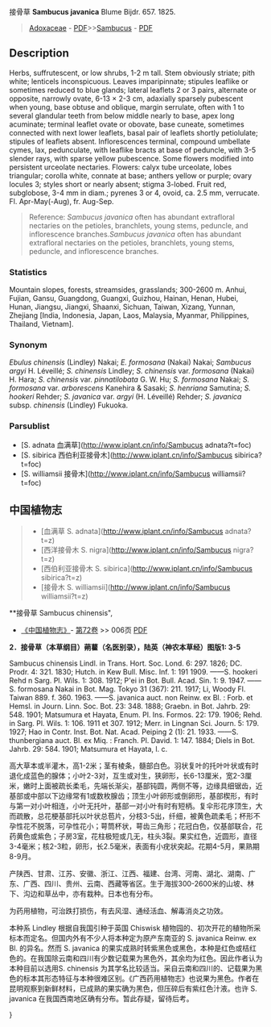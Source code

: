 接骨草 **Sambucus javanica** Blume Bijdr. 657. 1825.

> [Adoxaceae](Adoxaceae-五福花科.md) - [PDF](http://www.iplant.cn/foc/pdf/Adoxaceae.pdf)>>[Sambucus](http://www.iplant.cn/info/Sambucus?t=foc) - [PDF](http://www.iplant.cn/foc/pdf/Sambucus.pdf)

## Description

Herbs, suffrutescent, or low shrubs, 1-2 m tall. Stem obviously striate; pith white; lenticels inconspicuous. Leaves imparipinnate; stipules leaflike or sometimes reduced to blue glands; lateral leaflets 2 or 3 pairs, alternate or opposite, narrowly ovate, 6-13 × 2-3 cm, adaxially sparsely pubescent when young, base obtuse and oblique, margin serrulate, often with 1 to several glandular teeth from below middle nearly to base, apex long acuminate; terminal leaflet ovate or obovate, base cuneate, sometimes connected with next lower leaflets, basal pair of leaflets shortly petiolulate; stipules of leaflets absent. Inflorescences terminal, compound umbellate cymes, lax, pedunculate, with leaflike bracts at base of peduncle, with 3-5 slender rays, with sparse yellow pubescence. Some flowers modified into persistent urceolate nectaries. Flowers: calyx tube urceolate, lobes triangular; corolla white, connate at base; anthers yellow or purple; ovary locules 3; styles short or nearly absent; stigma 3-lobed. Fruit red, subglobose, 3-4 mm in diam.; pyrenes 3 or 4, ovoid, ca. 2.5 mm, verrucate. Fl. Apr-May(-Aug), fr. Aug-Sep.

> Reference: 
>*Sambucus javanica* often has abundant extrafloral nectaries on the petioles, branchlets, young stems, peduncle, and inflorescence branches.*Sambucus javanica* often has abundant extrafloral nectaries on the petioles, branchlets, young stems, peduncle, and inflorescence branches.

### Statistics
Mountain slopes, forests, streamsides, grasslands; 300-2600 m. Anhui, Fujian, Gansu, Guangdong, Guangxi, Guizhou, Hainan, Henan, Hubei, Hunan, Jiangsu, Jiangxi, Shaanxi, Sichuan, Taiwan, Xizang, Yunnan, Zhejiang [India, Indonesia, Japan, Laos, Malaysia, Myanmar, Philippines, Thailand, Vietnam].

### Synonym
*Ebulus chinensis* (Lindley) Nakai; *E. formosana* (Nakai) Nakai; *Sambucus argyi* H. Léveillé; *S. chinensis* Lindley; *S. chinensis* var. *formosana* (Nakai) H. Hara; *S. chinensis* var. *pinnatilobata* G. W. Hu; *S. formosana* Nakai; *S. formosana* var. *arborescens* Kanehira & Sasaki; *S. henriana* Samutina; *S. hookeri* Rehder; *S. javanica* var. *argyi* (H. Léveillé) Rehder; *S. javanica* subsp. *chinensis* (Lindley) Fukuoka.


### Parsublist

* [S.  adnata  血满草](http://www.iplant.cn/info/Sambucus adnata?t=foc)
* [S.  sibirica  西伯利亚接骨木](http://www.iplant.cn/info/Sambucus sibirica?t=foc)
* [S.  williamsii  接骨木](http://www.iplant.cn/info/Sambucus williamsii?t=foc)

## 中国植物志

> * [血满草  S.  adnata](http://www.iplant.cn/info/Sambucus adnata?t=z)
> * [西洋接骨木  S.  nigra](http://www.iplant.cn/info/Sambucus nigra?t=z)
> * [西伯利亚接骨木  S.  sibirica](http://www.iplant.cn/info/Sambucus sibirica?t=z)
> * [接骨木  S.  williamsii](http://www.iplant.cn/info/Sambucus williamsii?t=z)

**接骨草 Sambucus chinensis",

* [《中国植物志》](http://www.iplant.cn/frps)- [第72卷](http://www.iplant.cn/frps/vol/72) >> 006页 [PDF](http://www.iplant.cn/frps/pdf/72/006.PDF)

**2．接骨草（本草纲目）蒴藋（名医别录），陆英（神农本草经）图版1: 3-5**

Sambucus chinensis Lindl. in Trans. Hort. Soc. Lond. 6: 297. 1826; DC. Prodr. 4: 321. 1830; Hutch. in Kew Bull. Misc. Inf. 1: 191 1909. ——S. hookeri Rehd n Sarg. Pl. Wils. 1: 308. 1912; P'ei in Bot. Bull. Acad. Sin. 1: 9. 1947. ——S. formosana Nakai in Bot. Mag. Tokyo 31 (367): 211. 1917; Li, Woody Fl. Taiwan 889. f. 360. 1963. ——S. javanica auct. non Reinw. ex Bl. : Forb. et Hemsl. in Journ. Linn. Soc. Bot. 23: 348. 1888; Graebn. in Bot. Jahrb. 29: 548. 1901; Matsumura et Hayata, Enum. Pl. Ins. Formos. 22: 179. 1906; Rehd. in Sarg. Pl. Wils. 1: 106. 1911 et 307. 1912; Merr. in Lingnan Sci. Journ. 5: 179. 1927; Hao in Contr. Inst. Bot. Nat. Acad. Peiping 2 (1): 21. 1933. ——S. thunbergiana auct. Bl. ex Miq. : Franch. Pl. David. 1: 147. 1884; Diels in Bot. Jahrb. 29: 584. 1901; Matsumura et Hayata, l. c.

高大草本或半灌木，高1-2米；茎有棱条，髓部白色。羽状复叶的托叶叶状或有时退化成蓝色的腺体；小叶2-3对，互生或对生，狭卵形，长6-13厘米，宽2-3厘米，嫩时上面被疏长柔毛，先端长渐尖，基部钝圆，两侧不等，边缘具细锯齿，近基部或中部以下边缘常有1或数枚腺齿；顶生小叶卵形或倒卵形，基部楔形，有时与第一对小叶相连，小叶无托叶，基部一对小叶有时有短柄。复伞形花序顶生，大而疏散，总花梗基部托以叶状总苞片，分枝3-5出，纤细，被黄色疏柔毛；杯形不孕性花不脱落，可孕性花小；萼筒杯状，萼齿三角形；花冠白色，仅基部联合，花药黄色或紫色；子房3室，花柱极短或几无，柱头3裂。果实红色，近圆形，直径3-4毫米；核2-3粒，卵形，长2.5毫米，表面有小疣状突起。花期4-5月，果熟期8-9月。

产陕西、甘肃、江苏、安徽、浙江、江西、福建、台湾、河南、湖北、湖南、广东、广西、四川、贵州、云南、西藏等省区。生于海拔300-2600米的山坡、林下、沟边和草丛中，亦有栽种。日本也有分布。

为药用植物，可治跌打损伤，有去风湿、通经活血、解毒消炎之功效。

本种系 Lindley 根据自我国引种于英国 Chiswisk 植物园的、初次开花的植物所采标本而定名。但国内外有不少人将本种定为原产东南亚的 S. javanica Reinw. ex Bl. 的异名。然而 S. javanica 的果实成熟时转紫黑色或黑色，本种是红色或桔红色的。在我国除云南和四川有少数记载果为黑色外，其余均为红色。因此作者认为本种目前以选用S. chinensis 为其学名比较适当。采自云南和四川的、记载果为黑色的标本其形态特征与本种很难区别。《广西药用植物志》也说果为黑色。作者在昆明观察到新鲜材料，已成熟的果实确为黑色，但压碎后有紫红色汁液。也许 S. javanica 在我国西南地区确有分布。暂此存疑，留待后考。


}